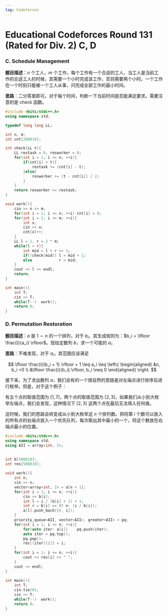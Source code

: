 ```yaml
---
tag: Codeforces
---
```


<head>
    <script src="https://cdn.mathjax.org/mathjax/latest/MathJax.js?config=TeX-AMS-MML_HTMLorMML" type="text/javascript"></script>
    <script type="text/x-mathjax-config">
        MathJax.Hub.Config({
            tex2jax: {
            skipTags: ['script', 'noscript', 'style', 'textarea', 'pre'],
            inlineMath: [['$','$']]
            }
        });
    </script>
</head>


# Educational Codeforces Round 131 (Rated for Div. 2) C, D

### C. Schedule Management

**题目描述**：$n$ 个工人，$m$ 个工作，每个工作有一个合适的工人，当工人是当前工作的合适工人的时候，其需要一个小时完成该工作，否则需要两个小时。一个工作在一个时刻只能被一个工人从事，问完成全部工作的最小时间。

**思路**：二分答案即可。对于每个时间，判断一下当前时间是否能满足要求。需要注意的是 check 函数。

```cpp
#include <bits/stdc++.h>
using namespace std;

typedef long long LL;

int n, m;
int cnt[200010];

int check(LL t){
    LL restask = 0, resworker = 0;
    for(int i = 1; i <= n; ++i){
        if(cnt[i] > t){
            restask += (cnt[i] - t);
        }else{
            resworker += (t - cnt[i]) / 2;
        }
    }
    return resworker >= restask;
}

void work(){
    cin >> n >> m;
    for(int i = 1; i <= n; ++i) cnt[i] = 0;
    for(int i = 1; i <= m; ++i){
        int x;
        cin >> x;
        cnt[x]++;
    }
    LL l = 1, r = 2 * m;
    while(l < r){
        int mid = l + r >> 1;
        if(!check(mid)) l = mid + 1;
        else            r = mid;
    }
    cout << l << endl;
    return;
}

int main(){
    int T;
    cin >> T;
    while(T--)  work();
    return 0;
}
```

### D. Permutation Restoration

**题目描述**：$a$ 是 $1 \sim n$ 的一个排列，对于 $b_i$，其生成规则为：$b_i = \lfloor \frac{i}{a_i} \rfloor$。现给定数列 $b$，求一个可能的 $a$。

**思路**：不难发现，对于 $a_i$，其范围应该满足

$$
\lfloor \frac{i}{b_i + 1} \rfloor + 1
\leq a_i \leq
\left\{
\begin{aligned}
&n, b_i =0 \\
&\lfloor \frac{i}{b_i} \rfloor, b_i \neq 0
\end{aligned}
\right.
$$

接下来，为了求出数列 $a$，我们会有的一个很自然的思路是对左端点进行排序后进行枚举。但是，对于这个例子：

有五个点的取值范围为 $[1, 7]$，两个点的取值范围为 $[2, 3]$，如果我们从小到大枚举左端点，我们会发现，这种情况下 $[2,3]$ 这两个点在最后无法填入任何值。

这时候，我们的思路会转变成从小到大枚举这 $n$ 个排列数。把将第 $i$ 个数可以放入的所有点的右端点放入一个优先队列，每次取出其中最小的一个，将这个数放在右端点最小的位置。

```cpp
#include <bits/stdc++.h>
using namespace std;
using AII = array<int, 2>;

 
int b[500010];
int res[500010];
 
void work(){
    int n;
    cin >> n;
    vector<array<int, 2> > a[n + 1]; 
    for(int i = 1; i <= n; ++i){
        cin >> b[i];
        int l = i / (b[i] + 1) + 1;
        int r = b[i] == 0? n: (i / b[i]);
        a[l].push_back({r, i});
    }
    priority_queue<AII, vector<AII>, greater<AII> > pq;
    for(int i = 1; i <= n; ++i){
        for(auto iter: a[i])    pq.push(iter);
        auto iter = pq.top();
        pq.pop();
        res[(iter)[1]] = i;
    }
    for(int i = 1; i <= n; ++i){
        cout << res[i] << " ";
    }
    cout << endl;
}
 
int main(){
    int T;
    cin.tie(0);
    cin >> T;
    while(T--)  work();
    return 0;
}
```